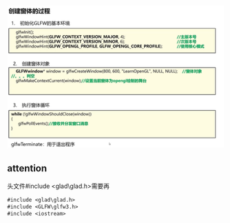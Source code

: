 ![输入图片说明](/imgs/2024-10-13/z2k6YGY5bFgxnQw7.png)
## attention
头文件#include <glad\glad.h>需要再
```
#include <glad\glad.h>
#include <GLFW\glfw3.h>
#include <iostream>
```
<!--stackedit_data:
eyJoaXN0b3J5IjpbLTYwNDc3NzA0N119
-->